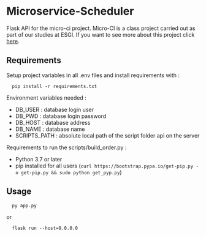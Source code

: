 # Microservice-Scheduler

Flask API for the micro-ci project.
Micro-CI is a class project carried out as part of our studies at ESGI. If you want to see more about this project click [here](https://github.com/esgi-microservices-al1).


## Requirements
Setup project variables in all .env files and install requirements with :
```shell script
  pip install -r requirements.txt
```

Environment variables needed :
 - DB_USER : database login user
 - DB_PWD : database login password
 - DB_HOST : database address
 - DB_NAME : database name
 - SCRIPTS_PATH : absolute local path of the script folder api on the server 

Requirements to run the scripts/build_order.py :
 - Python 3.7 or later
 - pip installed for all users (`curl https://bootstrap.pypa.io/get-pip.py -o get-pip.py && sudo python get_pyp.py`)

## Usage
```shell script
  py app.py
``` 
or
````shell script
  flask run --host=0.0.0.0
````